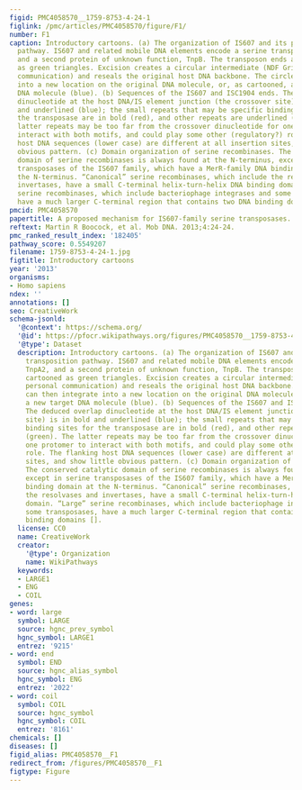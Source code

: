 ```yaml
---
figid: PMC4058570__1759-8753-4-24-1
figlink: /pmc/articles/PMC4058570/figure/F1/
number: F1
caption: Introductory cartoons. (a) The organization of IS607 and its proposed transposition
  pathway. IS607 and related mobile DNA elements encode a serine transposase, TnpA2,
  and a second protein of unknown function, TnpB. The transposon ends are cartooned
  as green triangles. Excision creates a circular intermediate (NDF Grindley, personal
  communication) and reseals the original host DNA backbone. The circle can then integrate
  into a new location on the original DNA molecule, or, as cartooned, a new target
  DNA molecule (blue). (b) Sequences of the IS607 and ISC1904 ends. The deduced overlap
  dinucleotide at the host DNA/IS element junction (the crossover site) is in bold
  and underlined (blue); the small repeats that may be specific binding sites for
  the transposase are in bold (red), and other repeats are underlined (green). The
  latter repeats may be too far from the crossover dinucleotide for one protomer to
  interact with both motifs, and could play some other (regulatory?) role. The flanking
  host DNA sequences (lower case) are different at all insertion sites, and show little
  obvious pattern. (c) Domain organization of serine recombinases. The conserved catalytic
  domain of serine recombinases is always found at the N-terminus, except in serine
  transposases of the IS607 family, which have a MerR-family DNA binding domain at
  the N-terminus. “Canonical” serine recombinases, which include the resolvases and
  invertases, have a small C-terminal helix-turn-helix DNA binding domain. “Large”
  serine recombinases, which include bacteriophage integrases and some transposases,
  have a much larger C-terminal region that contains two DNA binding domains [].
pmcid: PMC4058570
papertitle: A proposed mechanism for IS607-family serine transposases.
reftext: Martin R Boocock, et al. Mob DNA. 2013;4:24-24.
pmc_ranked_result_index: '182405'
pathway_score: 0.5549207
filename: 1759-8753-4-24-1.jpg
figtitle: Introductory cartoons
year: '2013'
organisms:
- Homo sapiens
ndex: ''
annotations: []
seo: CreativeWork
schema-jsonld:
  '@context': https://schema.org/
  '@id': https://pfocr.wikipathways.org/figures/PMC4058570__1759-8753-4-24-1.html
  '@type': Dataset
  description: Introductory cartoons. (a) The organization of IS607 and its proposed
    transposition pathway. IS607 and related mobile DNA elements encode a serine transposase,
    TnpA2, and a second protein of unknown function, TnpB. The transposon ends are
    cartooned as green triangles. Excision creates a circular intermediate (NDF Grindley,
    personal communication) and reseals the original host DNA backbone. The circle
    can then integrate into a new location on the original DNA molecule, or, as cartooned,
    a new target DNA molecule (blue). (b) Sequences of the IS607 and ISC1904 ends.
    The deduced overlap dinucleotide at the host DNA/IS element junction (the crossover
    site) is in bold and underlined (blue); the small repeats that may be specific
    binding sites for the transposase are in bold (red), and other repeats are underlined
    (green). The latter repeats may be too far from the crossover dinucleotide for
    one protomer to interact with both motifs, and could play some other (regulatory?)
    role. The flanking host DNA sequences (lower case) are different at all insertion
    sites, and show little obvious pattern. (c) Domain organization of serine recombinases.
    The conserved catalytic domain of serine recombinases is always found at the N-terminus,
    except in serine transposases of the IS607 family, which have a MerR-family DNA
    binding domain at the N-terminus. “Canonical” serine recombinases, which include
    the resolvases and invertases, have a small C-terminal helix-turn-helix DNA binding
    domain. “Large” serine recombinases, which include bacteriophage integrases and
    some transposases, have a much larger C-terminal region that contains two DNA
    binding domains [].
  license: CC0
  name: CreativeWork
  creator:
    '@type': Organization
    name: WikiPathways
  keywords:
  - LARGE1
  - ENG
  - COIL
genes:
- word: large
  symbol: LARGE
  source: hgnc_prev_symbol
  hgnc_symbol: LARGE1
  entrez: '9215'
- word: end
  symbol: END
  source: hgnc_alias_symbol
  hgnc_symbol: ENG
  entrez: '2022'
- word: coil
  symbol: COIL
  source: hgnc_symbol
  hgnc_symbol: COIL
  entrez: '8161'
chemicals: []
diseases: []
figid_alias: PMC4058570__F1
redirect_from: /figures/PMC4058570__F1
figtype: Figure
---
```

